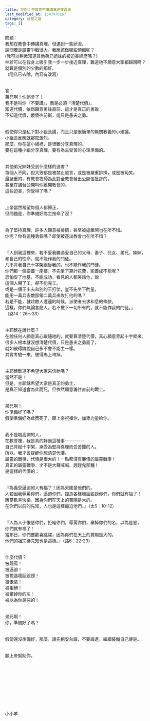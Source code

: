 ```yaml
---
title: 發問：在教會中傳講真理被逼迫
last_modified_at: 1547970167
category: 成聖之路
tags: []
---
```


問題：<br>我想在教會中傳講真理，但遇到一些狀況。<br>請問若是屬靈爭戰很大，我應該做哪些預備呢？<br>(我可以稍微知道其他弟兄姐妹的被迫害經歷嗎？)<br>神若可以在我身上吸引我一步一步接近真理，難道祂不願意大家都歸回嗎？<br>就算是個別的少數的都好。<br>（隱私已去除，內容有改寫）<br><!--more--><br><br>答：<br>弟兄啊！你誤會了！<br>我不是叫你『不要講』，而是必須『清楚代價』。<br>知道代價，依然願意勇往直前，這才是真正的勇敢；<br>不知道代價，傻傻往前衝，這只是愚夫之勇。<br> <br><br>假使你只是私下對小組長講，而且只是很簡單的無關教義的小建議，<br>小組長反應就那麼激烈，<br>那麼，你在這小組裡，是很難分享真理的。<br>要在這種小組分享真理，要有為主受苦的心理準備的。<br> <br><br>其他弟兄姊妹受到什麼樣的迫害？<br>每個人不同，但大致都是被禁止發言，或是被嚴重排擠，或是被恥笑。<br>最嚴重的，有教會牧師為此對全教會發出公開信批評的，<br>甚至在講台公開叫你離開教會的。<br>這些迫害，你受得了嗎？<br> <br><br>上帝當然希望每個人都歸正，<br>但問題是，你準備好為主捨命了沒？<br> <br><br>為了堅持真理，許多人願意被排擠，甚至被逼離開也在所不惜。<br>你呢？你有這種勇氣嗎？即使被逐出教會也在所不惜？<br> <br><br>『人到我這裡來，若不愛我勝過愛自己的父母、妻子、兒女、弟兄、姊妹，<br>和自己的性命，就不能作我的門徒。<br>凡不背著自己十字架跟從我的，也不能作我的門徒。<br>你們那一個要蓋一座樓，不先坐下算計花費，能蓋成不能呢？<br>恐怕安了地基，不能成功，看見的人都笑話他，說：<br>這個人開了工，卻不能完工。<br>或是一個王出去和別的王打仗，豈不先坐下酌量，<br>能用一萬兵去敵那領二萬兵來攻打他的嗎？<br>若是不能，就趁敵人還遠的時候，派使者去求和息的條款。<br>這樣，你們無論甚麼人，若不撇下一切所有的，就不能作我的門徒。』<br>（路14：26～33）<br><br><br>主耶穌在說什麼？<br>在說任何人願意真心跟隨祂的，就要算清楚代價，真心願意背起十字架來。<br>很多人根本就沒想清楚代價，只是愚夫之勇罷了，<br>就如彼得誇說自己永不會不認主一樣。<br>其實考驗一來，彼得馬上垮掉。<br> <br><br>主耶穌難道不希望大家來信祂嗎？<br>當然不是！<br>但是，主耶穌希望大家是真正的勇士，<br>是真正知道會為此而死，但依然願意勇往直前的戰士。<br> <br><br>弟兄啊！<br>你準備好了嗎？<br>假使準備好為此而死了，願上帝祝福你，加添力量給你。<br> <br><br>我不是唱高調的人，<br>在教會裡，我是真的幹過這種事----------<br>自己背起十字架，承受為堅持真理而受苦難的人。<br>所以，我才會提醒你想清楚代價。<br>屬靈的戰爭，代價是很大的！一點都沒有廉價的屬靈戰爭！<br>真正的屬靈戰爭，才不是大聲喊喊、趕趕鬼那種！<br>是這樣的代價的：<br> <br><br>『為義受逼迫的人有福了！因為天國是他們的。<br>人若因我辱罵你們，逼迫你們，捏造各樣壞話毀謗你們，你們就有福了！<br>應當歡喜快樂，因為你們在天上的賞賜是大的。<br>在你們以前的先知，人也是這樣逼迫他們。』（太5：10-12）<br> <br><br>『人為人子恨惡你們，拒絕你們，辱罵你們，棄掉你們的名，以為是惡，<br>你們就有福了！<br>當那日，你們要歡喜跳躍，因為你們在天上的賞賜是大的。<br>他們的祖宗待先知也是這樣。』（路6：22-23）<br> <br><br>什麼代價？<br>被辱罵！<br>被逼迫！<br>被捏造壞話毀謗！<br>被恨惡！<br>被拒絕！<br>被棄掉你的名！<br>被以為你是惡的！<br><br> <br>弟兄啊！<br>你，準備好了嗎？<br><br><br>假使還沒準備好，那麼，請先稍安勿躁，不要躁進，繼續裝備自己便是。<br> <br><br>願上帝幫助你。<br><br><br><br><br><br><br><br><br><br><br>小小羊<br><br><br><br><br><br> <br>
